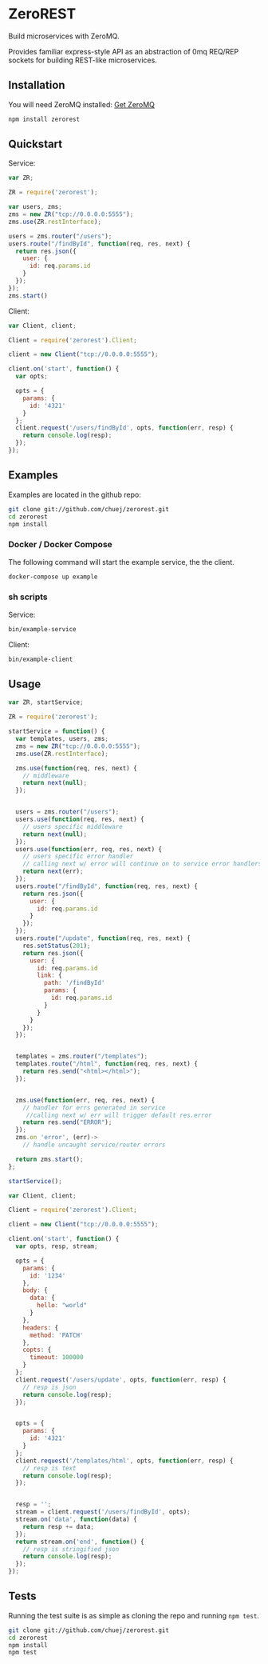 # ZeroREST
Build microservices with ZeroMQ.

Provides familiar express-style API as an abstraction of 0mq REQ/REP sockets for building REST-like microservices.

## Installation
You will need ZeroMQ installed: [Get ZeroMQ](http://zeromq.org/intro:get-the-software)

```sh
npm install zerorest
```
## Quickstart
Service:
```javascript
var ZR;

ZR = require('zerorest');

var users, zms;
zms = new ZR("tcp://0.0.0.0:5555");
zms.use(ZR.restInterface);

users = zms.router("/users");
users.route("/findById", function(req, res, next) {
  return res.json({
    user: {
      id: req.params.id
    }
  });
});
zms.start()
```

Client:
```javascript
var Client, client;

Client = require('zerorest').Client;

client = new Client("tcp://0.0.0.0:5555");

client.on('start', function() {
  var opts;

  opts = {
    params: {
      id: '4321'
    }
  };
  client.request('/users/findById', opts, function(err, resp) {
    return console.log(resp);
  });
});
```

## Examples
Examples are located in the github repo:
```sh
git clone git://github.com/chuej/zerorest.git
cd zerorest
npm install
```

### Docker / Docker Compose
The following command will start the example service, the the client.
```sh
docker-compose up example
```
### sh scripts
Service:
```sh
bin/example-service
```

Client:
```sh
bin/example-client
```

## Usage
```javascript
var ZR, startService;

ZR = require('zerorest');

startService = function() {
  var templates, users, zms;
  zms = new ZR("tcp://0.0.0.0:5555");
  zms.use(ZR.restInterface);

  zms.use(function(req, res, next) {
    // middleware
    return next(null);
  });


  users = zms.router("/users");
  users.use(function(req, res, next) {
    // users specific middleware
    return next(null);
  });
  users.use(function(err, req, res, next) {
    // users specific error handler
    // calling next w/ error will continue on to service error handlers
    return next(err);
  });
  users.route("/findById", function(req, res, next) {
    return res.json({
      user: {
        id: req.params.id
      }
    });
  });
  users.route("/update", function(req, res, next) {
    res.setStatus(201);
    return res.json({
      user: {
        id: req.params.id
        link: {
          path: '/findById'
          params: {
            id: req.params.id
          }
        }
      }
    });
  });


  templates = zms.router("/templates");
  templates.route("/html", function(req, res, next) {
    return res.send("<html></html>");
  });


  zms.use(function(err, req, res, next) {
    // handler for errs generated in service
     //calling next w/ err will trigger default res.error
    return res.send("ERROR");
  });
  zms.on 'error', (err)->
    // handle uncaught service/router errors

  return zms.start();
};

startService();

```
```javascript
var Client, client;

Client = require('zerorest').Client;

client = new Client("tcp://0.0.0.0:5555");

client.on('start', function() {
  var opts, resp, stream;

  opts = {
    params: {
      id: '1234'
    },
    body: {
      data: {
        hello: "world"
      }
    },
    headers: {
      method: 'PATCH'
    },
    copts: {
      timeout: 100000
    }
  };
  client.request('/users/update', opts, function(err, resp) {
    // resp is json
    return console.log(resp);
  });


  opts = {
    params: {
      id: '4321'
    }
  };
  client.request('/templates/html', opts, function(err, resp) {
    // resp is text
    return console.log(resp);
  });


  resp = '';
  stream = client.request('/users/findById', opts);
  stream.on('data', function(data) {
    return resp += data;
  });
  return stream.on('end', function() {
    // resp is stringified json
    return console.log(resp);
  });
});
```

## Tests
Running the test suite is as simple as cloning the repo and running ```npm test```.
```sh
git clone git://github.com/chuej/zerorest.git
cd zerorest
npm install
npm test
```
